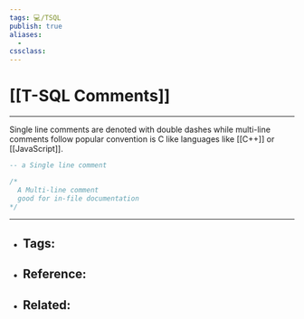 ```yaml
---
tags: 💻️/TSQL 
publish: true
aliases:
  - 
cssclass: 
---
```


# [[T-SQL Comments]]

---

Single line comments are denoted with double dashes while multi-line comments follow popular convention is C like languages like [[C++]] or [[JavaScript]].

```sql
-- a Single line comment

/*
  A Multi-line comment
  good for in-file documentation
*/

```

---

- Tags: 
	- 
- Reference:
	- 
- Related:
	- 
